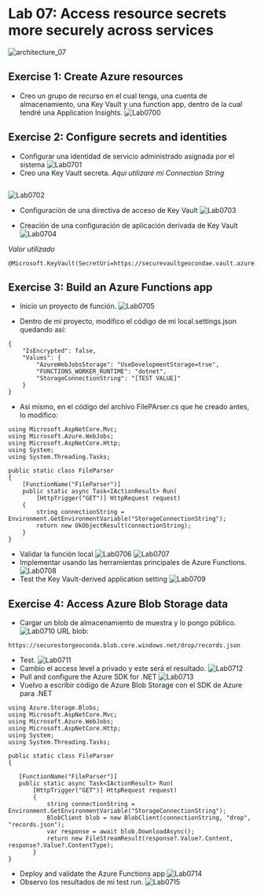 # Lab 07: Access resource secrets more securely across services
![architecture_07](ZZ-lab/Architecture_07.png)

## Exercise 1: Create Azure resources
* Creo un grupo de recurso en el cual tenga, una cuenta de almacenamiento, una Key Vault y una function app, dentro de la cual tendré una Application Insights.
![Lab0700](ZZ-lab/Lab0700.png)

## Exercise 2: Configure secrets and identities

* Configurar una identidad de servicio administrado asignada por el sistema
![Lab0701](ZZ-lab/Lab0701.png)
* Creo una Key Vault secreta.
*Aqui utilizaré mi Connection String*
 ``` DefaultEndpointsProtocol=https;AccountName=securestorgeoconda;AccountKey=WuhcTUtwBwSAmSDNO2Rup4D3rZtxMtLB+yWur1L685KYFKLQ65R1ugvAuAbOOa40CxQ22jYSq+5jSB3zuCkwTQ==;EndpointSuffix=core.windows.net 
 ```
![Lab0702](ZZ-lab/Lab0702.png)

* Configuración de una directiva de acceso de Key Vault
![Lab0703](ZZ-lab/Lab0703.png)

* Creación de una configuración de aplicación derivada de Key Vault
![Lab0704](ZZ-lab/Lab0704.png)

*Valor utilizado*
 ``` 
@Microsoft.KeyVault(SecretUri=https://securevaultgeocondae.vault.azure.net/secrets/storagecredentials/27c8051c3f534134830b2cca7b6368b7)

 ``` 
## Exercise 3: Build an Azure Functions app
*  Inicio un proyecto de función.
![Lab0705](ZZ-lab/Lab0705.png)


 
* Dentro de mi proyecto, modifico el código de mi local.settings.json quedando así:
 ```
 {
     "IsEncrypted": false,
     "Values": {
         "AzureWebJobsStorage": "UseDevelopmentStorage=true",
         "FUNCTIONS_WORKER_RUNTIME": "dotnet",
         "StorageConnectionString": "[TEST VALUE]"
     }
 }

 ```

* Así mismo, en el código del archivo FilePArser.cs que he creado antes, lo modifico:
 ```
 using Microsoft.AspNetCore.Mvc;
 using Microsoft.Azure.WebJobs;
 using Microsoft.AspNetCore.Http;
 using System;
 using System.Threading.Tasks;

 public static class FileParser
 {
     [FunctionName("FileParser")]
     public static async Task<IActionResult> Run(
         [HttpTrigger("GET")] HttpRequest request)
     {
         string connectionString = Environment.GetEnvironmentVariable("StorageConnectionString");
         return new OkObjectResult(connectionString);
     }
 }

 ```
 * Validar la función local
![Lab0706](ZZ-lab/Lab0706.png)
![Lab0707](ZZ-lab/Lab0707.png)
* Implementar usando las herramientas principales de Azure Functions.
![Lab0708](ZZ-lab/Lab0708.png)
* Test the Key Vault-derived application setting
![Lab0709](ZZ-lab/Lab0709.png)
## Exercise 4: Access Azure Blob Storage data
* Cargar un blob de almacenamiento de muestra y lo pongo público.
![Lab0710](ZZ-lab/Lab0710.png)
URL blob:
 ```
https://securestorgeoconda.blob.core.windows.net/drop/records.json
 ```
* Test. 
![Lab0711](ZZ-lab/Lab0711.png)
* Cambio el access level a privado y este será el resultado.
![Lab0712](ZZ-lab/Lab0712.png)
* Pull and configure the Azure SDK for .NET
![Lab0713](ZZ-lab/Lab0713.png)
* Vuelvo a escribir código de Azure Blob Storage con el SDK de Azure para .NET
 ```
 using Azure.Storage.Blobs;
 using Microsoft.AspNetCore.Mvc;
 using Microsoft.Azure.WebJobs;
 using Microsoft.AspNetCore.Http;
 using System;
 using System.Threading.Tasks;

public static class FileParser
{
    
    [FunctionName("FileParser")]
    public static async Task<IActionResult> Run(
        [HttpTrigger("GET")] HttpRequest request)
        {
            string connectionString = Environment.GetEnvironmentVariable("StorageConnectionString");
            BlobClient blob = new BlobClient(connectionString, "drop", "records.json");
            var response = await blob.DownloadAsync();
            return new FileStreamResult(response?.Value?.Content, response?.Value?.ContentType);
        }
 }
 ```
 * Deploy and validate the Azure Functions app
![Lab0714](ZZ-lab/Lab0714.png)
* Observo los resultados de mi test run.
![Lab0715](ZZ-lab/Lab0715.png)







